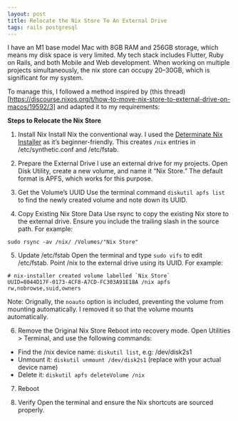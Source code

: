 ```yaml
---
layout: post
title: Relocate the Nix Store To An External Drive
tags: rails postgresql
---
```



I have an M1 base model Mac with 8GB RAM and 256GB storage, which means my disk space is very limited. My tech stack includes Flutter, Ruby on Rails, and both Mobile and Web development. When working on multiple projects simultaneously, the nix store can occupy 20–30GB, which is significant for my system.

To manage this, I followed a method inspired by (this thread)[https://discourse.nixos.org/t/how-to-move-nix-store-to-external-drive-on-macos/19592/3] and adapted it to my requirements:

**Steps to Relocate the Nix Store**

1.	Install Nix
Install Nix the conventional way. I used the [Determinate Nix Installer](https://determinate.systems/posts/determinate-nix-installer/) as it’s beginner-friendly. This creates `/nix` entries in /etc/synthetic.conf and /etc/fstab.

2.	Prepare the External Drive
I use an external drive for my projects. Open Disk Utility, create a new volume, and name it “Nix Store.” The default format is APFS, which works for this purpose.

3.	Get the Volume’s UUID
Use the terminal command `diskutil apfs list` to find the newly created volume and note down its UUID.

4.	Copy Existing Nix Store Data
Use rsync to copy the existing Nix store to the external drive. Ensure you include the trailing slash in the source path. For example:
```
sudo rsync -av /nix/ /Volumes/"Nix Store"
```

5.	Update /etc/fstab
Open the terminal and type `sudo vifs` to edit /etc/fstab. Point /nix to the external drive using its UUID. For example:
```
# nix-installer created volume labelled `Nix Store`
UUID=8044D17F-0173-4CF8-A7CD-FC303A91E18A /nix apfs rw,nobrowse,suid,owners
```

Note: Orignally, the `noauto` option is included, preventing the volume from mounting automatically. I removed it so that the volume mounts automatically.


6.	Remove the Original Nix Store
Reboot into recovery mode. Open Utilities > Terminal, and use the following commands:
- Find the /nix device name: `diskutil list`, e.g: /dev/disk2s1
- Unmount it: `diskutil unmount /dev/disk2s1` (replace with your actual device name)
- Delete it: `diskutil apfs deleteVolume /nix`

7.	Reboot

8.	Verify
Open the terminal and ensure the Nix shortcuts are sourced properly.
